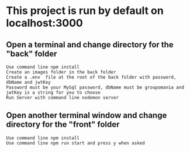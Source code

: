 # This project is run by default on localhost:3000

## Open a terminal and change directory for the "back" folder
    Use command line npm install
    Create an images folder in the back folder
    Create a .env  file at the root of the back folder with password, dbName and jwtKey
    Password must be your MySql password, dbName must be groupomania and jwtKey is a string for you to choose
    Run Server with command line nodemon server


## Open another terminal window and change directory for the "front" folder
    Use command line npm install
    Use command line npm run start and press y when asked
